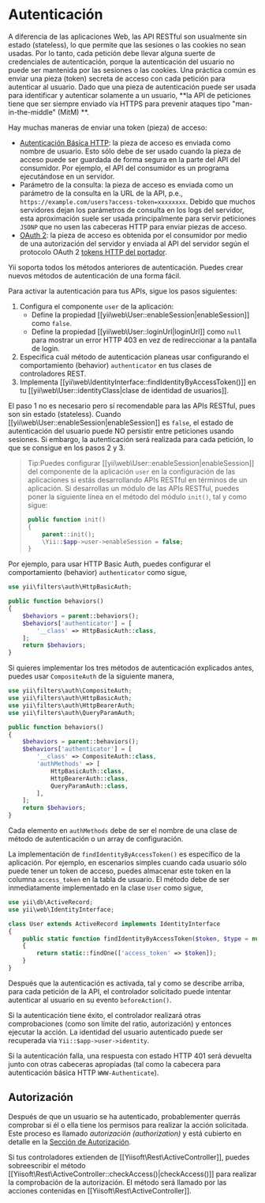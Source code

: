 Autenticación
=============

A diferencia de las aplicaciones Web, las API RESTful son usualmente sin estado (stateless), lo que permite que las sesiones o las cookies
no sean usadas. Por lo tanto, cada petición debe llevar alguna suerte de credenciales de autenticación,
porque la autenticación del usuario no puede ser mantenida por las sesiones o las cookies. Una práctica común
es enviar una pieza (token) secreta de acceso con cada petición para autenticar al usuario. Dado que una pieza de autenticación
puede ser usada para identificar y autenticar solamente a un usuario, **la API de peticiones tiene que ser siempre enviado
vía HTTPS para prevenir ataques tipo "man-in-the-middle" (MitM) **.

Hay muchas maneras de enviar una token (pieza) de acceso:

* [Autenticación Básica HTTP](https://es.wikipedia.org/wiki/Autenticaci%C3%B3n_de_acceso_b%C3%A1sica): la pieza de acceso
  es enviada como nombre de usuario. Esto sólo debe de ser usado cuando la pieza de acceso puede ser guardada
  de forma segura en la parte del API del consumidor. Por ejemplo, el API del consumidor es un programa ejecutándose en un servidor.
* Parámetro de la consulta: la pieza de acceso es enviada como un parámetro de la consulta en la URL de la API, p.e.,
  `https://example.com/users?access-token=xxxxxxxx`. Debido que muchos servidores dejan los parámetros de consulta en los logs del servidor,
  esta aproximación suele ser usada principalmente para servir peticiones `JSONP`
  que no usen las cabeceras HTTP para enviar piezas de acceso.
* [OAuth 2](http://oauth.net/2/): la pieza de acceso es obtenida por el consumidor por medio de una autorización del servidor
  y enviada al API del servidor según el protocolo
  OAuth 2 [tokens HTTP del portador](http://tools.ietf.org/html/rfc6750).

Yii soporta todos los métodos anteriores de autenticación. Puedes crear nuevos métodos de autenticación de una forma fácil.

Para activar la autenticación para tus APIs, sigue los pasos siguientes:

1. Configura el componente `user` de la aplicación:
   - Define la propiedad [[yii\web\User::enableSession|enableSession]] como `false`.
   - Define la propiedad [[yii\web\User::loginUrl|loginUrl]] como `null` para mostrar un error HTTP 403 en vez de redireccionar a la pantalla de login. 
2. Especifica cuál método de autenticación planeas usar configurando el comportamiento (behavior) `authenticator` en tus
   clases de controladores REST.
3. Implementa [[yii\web\IdentityInterface::findIdentityByAccessToken()]] en tu [[yii\web\User::identityClass|clase de identidad de usuarios]].

El paso 1 no es necesario pero sí recomendable para las APIs RESTful, pues son sin estado (stateless).
Cuando [[yii\web\User::enableSession|enableSession]] es `false`, el estado de autenticación del usuario puede NO persistir entre peticiones usando sesiones.
Si embargo, la autenticación será realizada para cada petición, lo que se consigue en los pasos 2 y 3.

> Tip:Puedes configurar [[yii\web\User::enableSession|enableSession]] del componente de la aplicación `user` en la configuración
> de las aplicaciones si estás desarrollando APIs RESTful en términos de un aplicación. Si desarrollas un módulo de las APIs RESTful,
> puedes poner la siguiente línea en el método del módulo `init()`, tal y como sigue:
>
> ```php
> public function init()
> {
>     parent::init();
>     \Yii::$app->user->enableSession = false;
> }
> ```

Por ejemplo, para usar HTTP Basic Auth, puedes configurar el comportamiento (behavior) `authenticator` como sigue,

```php
use yii\filters\auth\HttpBasicAuth;

public function behaviors()
{
    $behaviors = parent::behaviors();
    $behaviors['authenticator'] = [
        '__class' => HttpBasicAuth::class,
    ];
    return $behaviors;
}
```

Si quieres implementar los tres métodos de autenticación explicados antes, puedes usar `CompositeAuth` de la siguiente manera,

```php
use yii\filters\auth\CompositeAuth;
use yii\filters\auth\HttpBasicAuth;
use yii\filters\auth\HttpBearerAuth;
use yii\filters\auth\QueryParamAuth;

public function behaviors()
{
    $behaviors = parent::behaviors();
    $behaviors['authenticator'] = [
        '__class' => CompositeAuth::class,
        'authMethods' => [
            HttpBasicAuth::class,
            HttpBearerAuth::class,
            QueryParamAuth::class,
        ],
    ];
    return $behaviors;
}
```

Cada elemento en `authMethods` debe de ser el nombre de una clase de método de autenticación o un array de configuración.


La implementación de `findIdentityByAccessToken()` es específico de la aplicación. Por ejemplo, en escenarios simples
cuando cada usuario sólo puede tener un token de acceso, puedes almacenar este token en la columna `access_token`
en la tabla de usuario. El método debe de ser inmediatamente implementado en la clase  `User` como sigue,

```php
use yii\db\ActiveRecord;
use yii\web\IdentityInterface;

class User extends ActiveRecord implements IdentityInterface
{
    public static function findIdentityByAccessToken($token, $type = null)
    {
        return static::findOne(['access_token' => $token]);
    }
}
```

Después que la autenticación es activada, tal y como se describe arriba, para cada petición de la API, el controlador solicitado
puede intentar autenticar al usuario en su evento `beforeAction()`.

Si la autenticación tiene éxito, el controlador realizará otras comprobaciones (como son límite del ratio, autorización)
y entonces ejecutar la acción. La identidad del usuario autenticado puede ser recuperada via `Yii::$app->user->identity`.

Si la autenticación falla, una respuesta con estado HTTP 401 será devuelta junto con otras cabeceras apropiadas
(tal como la cabecera para autenticación básica HTTP `WWW-Authenticate`).


## Autorización <span id="authorization"></span>

Después de que un usuario se ha autenticado, probablementer querrás comprobar si él o ella tiene los permisos para realizar
la acción solicitada. Este proceso es llamado *autorización (authorization)* y está cubierto en detalle
en la [Sección de Autorización](security-authorization.md).

Si tus controladores extienden de [[Yiisoft\Rest\ActiveController]], puedes sobreescribir
el método [[Yiisoft\Rest\ActiveController::checkAccess()|checkAccess()]] para realizar la comprobación de la autorización.
El método será llamado por las acciones contenidas en [[Yiisoft\Rest\ActiveController]].
